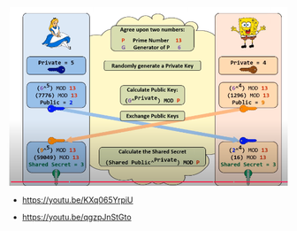 ![Pasted image 20241206180124.png](../images/Pasted%20image%2020241206180124.png)
- https://youtu.be/KXq065YrpiU


- https://youtu.be/qgzpJnStGto
